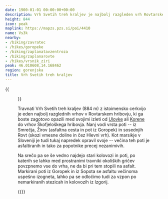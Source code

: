 ```yaml
---
date: 1900-01-01 00:00:00+00:00
description: Vrh Svetih treh kraljev je najbolj razgleden vrh Rovtarskega hribovja
height: 844
icon: peak
maplink: https://mapzs.pzs.si/poi/4410
name: Vs3k
nearby:
- /biking/zavratec
- /hikes/goropeke
- /biking/zaplanatavzentroza
- /biking/zaplanarovte
- /hikes/vrsnik_ziri
peak: 46.010608,14.168462
region: gorenjska
title: Vrh Svetih treh kraljev
---
```

{{<figure src="M_8-4874_IMG.JPG" caption="Pogled na Vrh svetih treh kraljev iz Izgorij">}} 

Travnati Vrh Svetih treh kraljev (884 m) z istoimensko cerkvijo je eden najbolj razglednih vrhov v Rovtarskem hribovju, ki ga boste zagotovo opazili med svojimi izleti od [Ulovke](../ulovka) ali [Korene](../korena) do vrhov Škofjeloškega hribovja. Nanj vodi vrsta poti -- iz Smrečja, Žirov (asfaltna cesta in pot iz Goropek) in sosednjih Rovt (skozi vmesne doline in čez Hlevni vrh). Kot marsikje v Sloveniji je tudi tukaj napredek opravil svoje -- večina teh poti je asfaltiranih in tako za popotnike precej nezanimivih.

Na srečo pa se še vedno najdejo stari kolovozi in poti, po katerih se lahko med prostranimi travniki okoliških gričev povzpnemo vse do vrha, ne da bi pri tem stopili na asfalt. Markirani poti iz Goropek in iz Sopota se asfaltu večinoma uspešno izogneta, lahko pa se odločimo tudi za vzpon po nemarkiranih stezicah in kolovozih iz Izgorij.

{{<multipath-hike-list>}}
